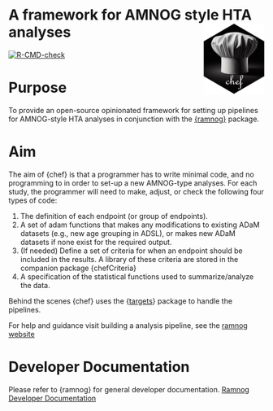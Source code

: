 
# A framework for AMNOG style HTA analyses <img src="man/figures/logo.png" align="right" height="139" alt="" />

<!-- Insert badges here -->

[![R-CMD-check](https://github.com/hta-pharma/chef/actions/workflows/package-check-test.yaml/badge.svg)](https://github.com/hta-pharma/chef/actions/workflows/package-check-test.yaml)
<!-- README.md is generated from README.Rmd. Please edit that file -->

# Purpose

To provide an open-source opinionated framework for setting up pipelines
for AMNOG-style HTA analyses in conjunction with the
[{ramnog}](https://github.com/hta-pharma/ramnog) package.

# Aim

The aim of {chef} is that a programmer has to write minimal code, and no
programming to in order to set-up a new AMNOG-type analyses. For each
study, the programmer will need to make, adjust, or check the following
four types of code:

1.  The definition of each endpoint (or group of endpoints).
2.  A set of adam functions that makes any modifications to existing
    ADaM datasets (e.g., new age grouping in ADSL), or makes new ADaM
    datasets if none exist for the required output.
3.  (If needed) Define a set of criteria for when an endpoint should be
    included in the results. A library of these criteria are stored in
    the companion package {chefCriteria}
4.  A specification of the statistical functions used to
    summarize/analyze the data.

Behind the scenes {chef} uses the
{[targets](https://books.ropensci.org/targets/)} package to handle the
pipelines.

For help and guidance visit building a analysis pipeline, see the
[ramnog website](https://hta-pharma.github.io/ramnog/)

# Developer Documentation

Please refer to {ramnog} for general developer documentation. [Ramnog
Developer
Documentation](https://hta-pharma.github.io/ramnog/articles/#:~:text=Debugging-,Development,-Git%20Workflow)
